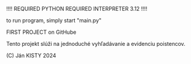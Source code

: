 !!!! REQUIRED PYTHON REQUIRED INTERPRETER 3.12 !!!!

to run program, simply start "main.py"



FIRST PROJECT on GitHube

Tento projekt slúži na jednoduché vyhľadávanie a evidenciu poistencov.

(C) Ján KISTY
        2024
